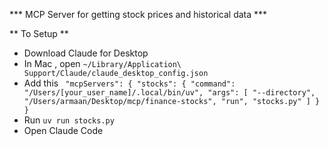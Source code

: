 *** MCP Server for getting stock prices and historical data ***

** To Setup ** 

- Download Claude for Desktop
- In Mac , open `~/Library/Application\ Support/Claude/claude_desktop_config.json`
- Add this `  "mcpServers": {
    "stocks": {
      "command": "/Users/[your_user_name]/.local/bin/uv",
      "args": [
        "--directory",
        "/Users/armaan/Desktop/mcp/finance-stocks",
        "run",
        "stocks.py"
      ]
    }
  }
  `
- Run `uv run stocks.py`
- Open Claude Code